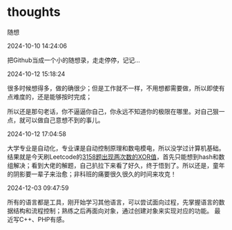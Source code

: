 # thoughts
随想



[//]: # (&raquo;)
2024-10-10 14:24:06

把Github当成一个小的随想录，走走停停，记记...


2024-10-12 15:18:24

很多时候想得多，做的确很少；但是工作就不一样，不用想都需要做，所以即使有点难度的，还是能够按时完成；

所以还是那句老话，你不逼逼你自己，你永远不知道你的极限在哪里。对自己狠一点，就可以做自己意想不到的事儿。

2024-10-12 17:04:58

大学专业是自动化，专业课是自动控制原理和数电模电，所以没学过计算机基础。
结果就是今天刷Leetcode的[3158题出现两次数的XOR值](https://leetcode.cn/problems/find-the-xor-of-numbers-which-appear-twice/description/)，首先只能想到hash和数组解决；看到大佬的解题，自己扒拉下来看了好久，终于悟到了。所以还是，童年的阴影要一辈子来治愈；非科班的痛要很久很久的时间来攻克！


2024-12-03 09:47:59

所有的语言都是工具，刚开始学习其他语言，可以尝试面向过程，先掌握语言的数据结构和流程控制；熟练之后再面向对象，通过创建对象来实现对应的功能。
最近写C++、PHP有感。

